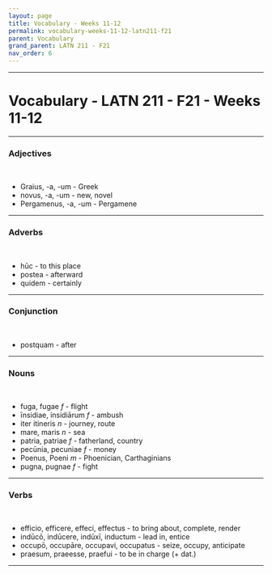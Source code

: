 ```yaml
---
layout: page
title: Vocabulary - Weeks 11-12
permalink: vocabulary-weeks-11-12-latn211-f21
parent: Vocabulary
grand_parent: LATN 211 - F21
nav_order: 6
---
```

***

# Vocabulary - LATN 211 - F21 - Weeks 11-12

***
### Adjectives
&nbsp;
- Graius, -a, -um - Greek
- novus, -a, -um - new, novel
- Pergamenus, -a, -um - Pergamene

***
### Adverbs
&nbsp;
- hūc - to this place
- postea - afterward
- quidem - certainly

***
### Conjunction
&nbsp;
- postquam - after

***
### Nouns
&nbsp;
- fuga, fugae *f* - flight
- īnsidiae, insidiārum *f* - ambush
- iter itineris *n* - journey, route
- mare, maris *n* - sea
- patria, patriae *f* - fatherland, country
- pecūnia, pecuniae *f* - money
- Poenus, Poeni *m* - Phoenician, Carthaginians
- pugna, pugnae *f* - fight 

***
### Verbs
&nbsp;
- efficio, efficere, effeci, effectus - to bring about, complete, render
- indūcō, indūcere, indūxī, inductum - lead in, entice
- occupō, occupāre, occupavi, occupatus - seize, occupy, anticipate
- praesum, praeesse, praefui - to be in charge (+ dat.)

***
